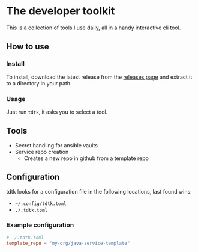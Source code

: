 # The developer toolkit

This is a collection of tools I use daily, all in a handy interactive cli tool.

## How to use

### Install

To install, download the latest release from the [releases page](https://github.com/derveloper/tdtk/releases) and
extract it to a directory in your path.

### Usage

Just run `tdtk`, it asks you to select a tool.

## Tools

* Secret handling for ansible vaults
* Service repo creation
  * Creates a new repo in github from a template repo

## Configuration

tdtk looks for a configuration file in the following locations, last found wins:
* `~/.config/tdtk.toml`
* `./.tdtk.toml`

### Example configuration

```toml
# ./.tdtk.toml
template_repo = "my-org/java-service-template"
```